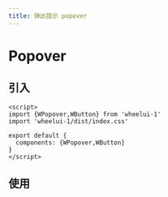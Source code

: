 ```yaml
---
title: 弹出提示 popover
---
```

# Popover
## 引入
```
<script>
import {WPopover,WButton} from 'wheelui-1'
import 'wheelui-1/dist/index.css'

export default {
  components: {WPopover,WButton}
}
</script>
```
## 使用
<ClientOnly>
<popover-demo></popover-demo>
</ClientOnly>